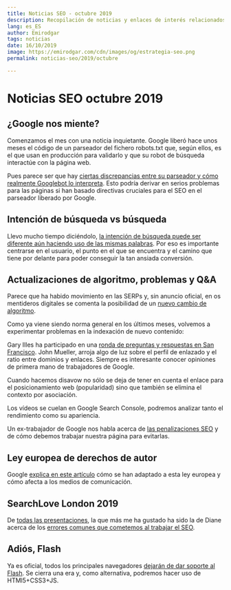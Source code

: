 ```yaml
---
title: Noticias SEO - octubre 2019
description: Recopilación de noticias y enlaces de interés relacionados con el SEO y Marketing digital
lang: es_ES
author: Emirodgar
tags: noticias
date: 16/10/2019
image: https://emirodgar.com/cdn/images/og/estrategia-seo.png
permalink: noticias-seo/2019/octubre

---
```


# Noticias SEO octubre 2019

## ¿Google nos miente?

Comenzamos el mes con una noticia inquietante. Google liberó hace unos meses el código de un parseador del fichero robots.txt que, según ellos, es el que usan en producción para validarlo y que su robot de búsqueda interactúe con la página web.

Pues parece ser que hay [ciertas discrepancias entre su parseador y cómo realmente Googlebot lo interpreta](https://www.distilled.net/resources/googles-robotstxt-parser-is-misbehaving/). Esto podría derivar en serios problemas para las páginas si han basado directivas cruciales para el SEO en el parseador liberado por Google.

## Intención de búsqueda vs búsqueda

Llevo mucho tiempo diciéndolo, [la intención de búsqueda puede ser diferente aún haciendo uso de las mismas palabras](https://www.thinkwithgoogle.com/consumer-insights/search-intent-and-customer-needs/). Por eso es importante centrarse en el usuario, el punto en el que se encuentra y el camino que tiene por delante para poder conseguir la tan ansiada conversión. 

## Actualizaciones de algoritmo,  problemas y Q&A

Parece que ha habido movimiento en las SERPs y, sin anuncio oficial, en os mentideros digitales se comenta la posibilidad de un [nuevo cambio de algoritmo](https://www.seroundtable.com/google-search-ranking-algorithm-update-october-3rd-28321.html).

Como ya viene siendo norma general en los últimos meses, volvemos a experimentar problemas en la indexación de nuevo contenido:

<amp-twitter 
  width="375"
  height="472"
  layout="responsive"
  data-tweetid="1184594392264232960">
</amp-twitter>


Gary Illes ha participado en una [ronda de preguntas y respuestas en San Francisco](https://www.kevin-indig.com/my-notes-from-the-gary-illes-qa-bay-area-search/).  John Mueller, arroja algo de luz sobre el perfil de enlazado y el ratio entre dominios y enlaces. Siempre es interesante conocer opiniones de primera mano de trabajadores de Google.

<amp-twitter 
  width="375"
  height="472"
  layout="responsive"
  data-tweetid="1179655665075310592">
</amp-twitter>

Cuando hacemos disavow no sólo se deja de tener en cuenta el enlace para el posicionamiento web (popularidad) sino que también se elimina el contexto por asociación. 

<amp-twitter 
  width="375"
  height="472"
  layout="responsive"
  data-tweetid="1184213079418167297">
</amp-twitter>

Los vídeos se cuelan en Google Search Console, podremos analizar tanto el rendimiento como su apariencia.

<amp-twitter 
  width="375"
  height="472"
  layout="responsive"
  data-tweetid="1181209788769882112">
</amp-twitter>

Un ex-trabajador de Google nos habla acerca de [las penalizaciones SEO](https://www.marketingspeak.com/an-ex-google-engineers-primer-to-google-penalties-with-kaspar-szymanski/) y de cómo debemos trabajar nuestra página para evitarlas.

## Ley europea de derechos de autor

Google [explica en este artículo](https://support.google.com/webmasters/answer/9476993?hl=es) cómo se han adaptado a esta ley europea y cómo afecta a los medios de comunicación. 

<amp-twitter 
  width="375"
  height="472"
  layout="responsive"
  data-tweetid="1184409201201864705">
</amp-twitter>

## SearchLove London 2019

De [todas las presentaciones](https://www.distilled.net/resources/searchlove-london-2019-round-up/), la que más me ha gustado ha sido la de Diane acerca de los [errores comunes que cometemos al trabajar el SEO](https://www.slideshare.net/DistilledSEO/searchlove-london-2019-will-critchlow-misunderstood-concepts-at-the-heart-of-seo-182776330).

## Adiós, Flash

Ya es oficial, todos los principales navegadores [dejarán de dar soporte al Flash](https://webmasters.googleblog.com/2019/10/goodbye-flash.html). Se cierra una era y, como alternativa, podremos hacer uso de HTMl5+CSS3+JS.
<!--stackedit_data:
eyJoaXN0b3J5IjpbLTE4ODgyOTk4MzUsLTEyNDUzMDE0MjcsOT
AxMDcxNjk1LC0zOTA3MDEwNDcsLTE1NjAyODc5NSwtMTM2NTg3
MTg4Nyw0NTA0MzY0ODQsMTE4NzExNjM0LDEyNjI2ODk4NDcsLT
UwMjAzMjgxOCwtMTg0NjQ2NDM3MSwyMTIxODE4MTQ2XX0=
-->